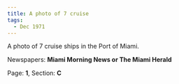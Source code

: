 ```yaml
---  
title: A photo of 7 cruise  
tags:  
  - Dec 1971  
---  
```

  
A photo of 7 cruise ships in the Port of Miami.  
  
Newspapers: **Miami Morning News or The Miami Herald**  
  
Page: **1**, Section: **C** 

